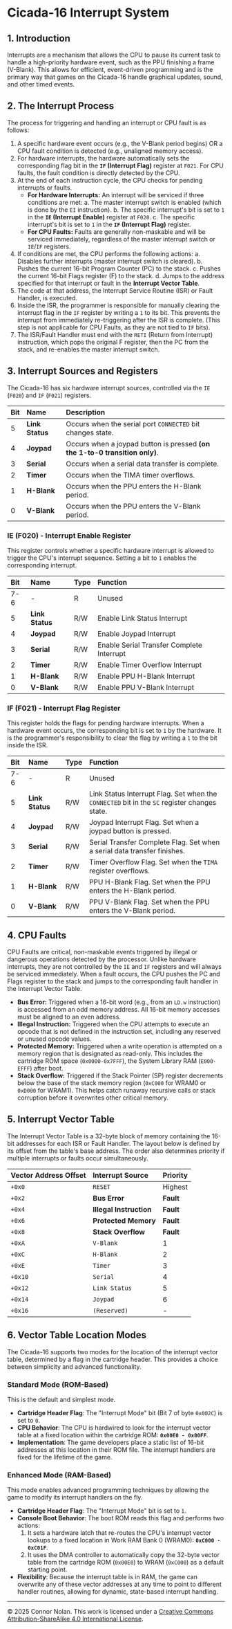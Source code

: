 # **Cicada-16 Interrupt System**

## **1. Introduction**

Interrupts are a mechanism that allows the CPU to pause its current task to handle a high-priority hardware event, such as the PPU finishing a frame (V-Blank). This allows for efficient, event-driven programming and is the primary way that games on the Cicada-16 handle graphical updates, sound, and other timed events.

## **2. The Interrupt Process**

The process for triggering and handling an interrupt or CPU fault is as follows:

1.  A specific hardware event occurs (e.g., the V-Blank period begins) OR a CPU fault condition is detected (e.g., unaligned memory access).
2.  For hardware interrupts, the hardware automatically sets the corresponding flag bit in the **`IF` (Interrupt Flag)** register at `F021`. For CPU faults, the fault condition is directly detected by the CPU.
3.  At the end of each instruction cycle, the CPU checks for pending interrupts or faults.
    - **For Hardware Interrupts:** An interrupt will be serviced if three conditions are met:
      a. The master interrupt switch is enabled (which is done by the `EI` instruction).
      b. The specific interrupt's bit is set to `1` in the **`IE` (Interrupt Enable)** register at `F020`.
      c. The specific interrupt's bit is set to `1` in the **`IF` (Interrupt Flag)** register.
    - **For CPU Faults:** Faults are generally non-maskable and will be serviced immediately, regardless of the master interrupt switch or `IE`/`IF` registers.
4.  If conditions are met, the CPU performs the following actions:
    a. Disables further interrupts (master interrupt switch is cleared).
    b. Pushes the current 16-bit Program Counter (PC) to the stack.
    c. Pushes the current 16-bit Flags register (F) to the stack.
    d. Jumps to the address specified for that interrupt or fault in the **Interrupt Vector Table**.
5.  The code at that address, the Interrupt Service Routine (ISR) or Fault Handler, is executed.
6.  Inside the ISR, the programmer is responsible for manually clearing the interrupt flag in the `IF` register by writing a `1` to its bit. This prevents the interrupt from immediately re-triggering after the ISR is complete. (This step is not applicable for CPU Faults, as they are not tied to `IF` bits).
7.  The ISR/Fault Handler must end with the `RETI` (Return from Interrupt) instruction, which pops the original F register, then the PC from the stack, and re-enables the master interrupt switch.

## **3. Interrupt Sources and Registers**

The Cicada-16 has six hardware interrupt sources, controlled via the `IE` (`F020`) and `IF` (`F021`) registers.

| Bit | Name            | Description                                                                 |
| :-- | :-------------- | :-------------------------------------------------------------------------- |
| 5   | **Link Status** | Occurs when the serial port `CONNECTED` bit changes state.                  |
| 4   | **Joypad**      | Occurs when a joypad button is pressed **(on the 1-to-0 transition only)**. |
| 3   | **Serial**      | Occurs when a serial data transfer is complete.                             |
| 2   | **Timer**       | Occurs when the TIMA timer overflows.                                       |
| 1   | **H-Blank**     | Occurs when the PPU enters the H-Blank period.                              |
| 0   | **V-Blank**     | Occurs when the PPU enters the V-Blank period.                              |

### **IE (F020) - Interrupt Enable Register**

This register controls whether a specific hardware interrupt is allowed to trigger the CPU's interrupt sequence. Setting a bit to `1` enables the corresponding interrupt.

| Bit | Name            | Type | Function                                  |
| :-- | :-------------- | :--- | :---------------------------------------- |
| 7-6 | -               | R    | Unused                                    |
| 5   | **Link Status** | R/W  | Enable Link Status Interrupt              |
| 4   | **Joypad**      | R/W  | Enable Joypad Interrupt                   |
| 3   | **Serial**      | R/W  | Enable Serial Transfer Complete Interrupt |
| 2   | **Timer**       | R/W  | Enable Timer Overflow Interrupt           |
| 1   | **H-Blank**     | R/W  | Enable PPU H-Blank Interrupt              |
| 0   | **V-Blank**     | R/W  | Enable PPU V-Blank Interrupt              |

### **IF (F021) - Interrupt Flag Register**

This register holds the flags for pending hardware interrupts. When a hardware event occurs, the corresponding bit is set to `1` by the hardware. It is the programmer's responsibility to clear the flag by writing a `1` to the bit inside the ISR.

| Bit | Name            | Type | Function                                                                                     |
| :-- | :-------------- | :--- | :------------------------------------------------------------------------------------------- |
| 7-6 | -               | R    | Unused                                                                                       |
| 5   | **Link Status** | R/W  | Link Status Interrupt Flag. Set when the `CONNECTED` bit in the `SC` register changes state. |
| 4   | **Joypad**      | R/W  | Joypad Interrupt Flag. Set when a joypad button is pressed.                                  |
| 3   | **Serial**      | R/W  | Serial Transfer Complete Flag. Set when a serial data transfer finishes.                     |
| 2   | **Timer**       | R/W  | Timer Overflow Flag. Set when the `TIMA` register overflows.                                 |
| 1   | **H-Blank**     | R/W  | PPU H-Blank Flag. Set when the PPU enters the H-Blank period.                                |
| 0   | **V-Blank**     | R/W  | PPU V-Blank Flag. Set when the PPU enters the V-Blank period.                                |

## **4. CPU Faults**

CPU Faults are critical, non-maskable events triggered by illegal or dangerous operations detected by the processor. Unlike hardware interrupts, they are not controlled by the `IE` and `IF` registers and will always be serviced immediately. When a fault occurs, the CPU pushes the PC and Flags register to the stack and jumps to the corresponding fault handler in the Interrupt Vector Table.

- **Bus Error:** Triggered when a 16-bit word (e.g., from an `LD.w` instruction) is accessed from an odd memory address. All 16-bit memory accesses must be aligned to an even address.
- **Illegal Instruction:** Triggered when the CPU attempts to execute an opcode that is not defined in the instruction set, including any reserved or unused opcode values.
- **Protected Memory:** Triggered when a write operation is attempted on a memory region that is designated as read-only. This includes the cartridge ROM space (`0x0000-0x7FFF`), the System Library RAM (`E000-EFFF`) after boot.
- **Stack Overflow:** Triggered if the Stack Pointer (SP) register decrements below the base of the stack memory region (`0xC000` for WRAM0 or `0xD000` for WRAM1). This helps catch runaway recursive calls or stack corruption before it overwrites other critical memory.

## **5. Interrupt Vector Table**

The Interrupt Vector Table is a 32-byte block of memory containing the 16-bit addresses for each ISR or Fault Handler. The layout below is defined by its offset from the table's base address. The order also determines priority if multiple interrupts or faults occur simultaneously.

| Vector Address Offset | Interrupt Source        | Priority  |
| :-------------------- | :---------------------- | :-------- |
| `+0x0`                | `RESET`                 | Highest   |
| `+0x2`                | **Bus Error**           | **Fault** |
| `+0x4`                | **Illegal Instruction** | **Fault** |
| `+0x6`                | **Protected Memory**    | **Fault** |
| `+0x8`                | **Stack Overflow**      | **Fault** |
| `+0xA`                | `V-Blank`               | 1         |
| `+0xC`                | `H-Blank`               | 2         |
| `+0xE`                | `Timer`                 | 3         |
| `+0x10`               | `Serial`                | 4         |
| `+0x12`               | `Link Status`           | 5         |
| `+0x14`               | `Joypad`                | 6         |
| `+0x16`               | `(Reserved)`            | -         |

## **6. Vector Table Location Modes**

The Cicada-16 supports two modes for the location of the interrupt vector table, determined by a flag in the cartridge header. This provides a choice between simplicity and advanced functionality.

### **Standard Mode (ROM-Based)**

This is the default and simplest mode.

- **Cartridge Header Flag**: The "Interrupt Mode" bit (Bit 7 of byte `0x002C`) is set to `0`.
- **CPU Behavior**: The CPU is hardwired to look for the interrupt vector table at a fixed location within the cartridge ROM: **`0x00E0 - 0x00FF`**.
- **Implementation**: The game developers place a static list of 16-bit addresses at this location in their ROM file. The interrupt handlers are fixed for the lifetime of the game.

### **Enhanced Mode (RAM-Based)**

This mode enables advanced programming techniques by allowing the game to modify its interrupt handlers on the fly.

- **Cartridge Header Flag**: The "Interrupt Mode" bit is set to `1`.
- **Console Boot Behavior**: The boot ROM reads this flag and performs two actions:
  1.  It sets a hardware latch that re-routes the CPU's interrupt vector lookups to a fixed location in Work RAM Bank 0 (WRAM0): **`0xC000 - 0xC01F`**.
  2.  It uses the DMA controller to automatically copy the 32-byte vector table from the cartridge ROM (`0x00E0`) to WRAM (`0xC000`) as a default starting point.
- **Flexibility**: Because the interrupt table is in RAM, the game can overwrite any of these vector addresses at any time to point to different handler routines, allowing for dynamic, state-based interrupt handling.

---

© 2025 Connor Nolan. This work is licensed under a
[Creative Commons Attribution-ShareAlike 4.0 International License](http://creativecommons.org/licenses/by-sa/4.0/).

